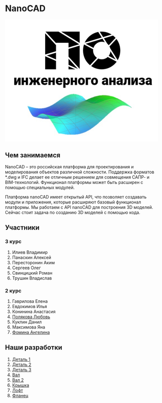 
# NanoCAD <br>

![Логотип](Logo.jpg)



## Чем занимаемся <br>
NanoCAD – это российская платформа для проектирования и моделирования объектов различной сложности. Поддержка форматов *.dwg и IFC делает ее отличным решением для совмещения САПР- и BIM-технологий. Функционал платформы может быть расширен с помощью специальных модулей.<br>

Платформа nanoCAD имеет открытый API, что позволяет создавать модули и приложения, которые расширяют базовый функционал платформы.
Мы работаем с API nanoCAD для построения 3D моделей. Сейчас стоит задача по созданию 3D моделей с помощью кода.


## Участники

### 3 курс
1. Илиев Владимир
2. Панаскин Алексей
3. Пересторонин Аким
4. Сергеев Олег
5. Свинцицкий Роман
6. Трушин Владислав

### 2 курс
1. Гаврилова Елена
2. Евдокимов Илья
3. Конинина Анастасия 
4. [Полякова Любовь](https://github.com/NanoCAD-Mospolytech/NanoCAD-IngeneringSoft/tree/main/%D0%A3%D1%87%D0%B0%D1%81%D1%82%D0%BD%D0%B8%D0%BA%D0%B8/%D0%9B.%D0%9C.%20%D0%9F%D0%BE%D0%BB%D1%8F%D0%BA%D0%BE%D0%B2%D0%B0)
5. Куклин Данил
6. Максимова Яна
7. [Фомина Ангелина](https://github.com/NanoCAD-Mospolytech/NanoCAD-IngeneringSoft/tree/main/%D0%A3%D1%87%D0%B0%D1%81%D1%82%D0%BD%D0%B8%D0%BA%D0%B8/%D0%90.%D0%AE.%20%D0%A4%D0%BE%D0%BC%D0%B8%D0%BD%D0%B0)


## Наши разработки
1. [Деталь 1](https://github.com/NanoCAD-Mospolytech/NanoCAD-IngeneringSoft/tree/main/%D0%9C%D0%B0%D1%82%D0%B5%D1%80%D0%B8%D0%B0%D0%BB%D1%8B/Detail1)
2. [Деталь 2](https://github.com/NanoCAD-Mospolytech/NanoCAD-IngeneringSoft/tree/main/%D0%9C%D0%B0%D1%82%D0%B5%D1%80%D0%B8%D0%B0%D0%BB%D1%8B/Detail2)
3. [Деталь 3](https://github.com/NanoCAD-Mospolytech/NanoCAD-IngeneringSoft/tree/main/%D0%9C%D0%B0%D1%82%D0%B5%D1%80%D0%B8%D0%B0%D0%BB%D1%8B/Detail3)
4. [Вал](https://github.com/NanoCAD-Mospolytech/NanoCAD-IngeneringSoft/tree/main/%D0%9C%D0%B0%D1%82%D0%B5%D1%80%D0%B8%D0%B0%D0%BB%D1%8B/Shaft)
5. [Вал 2](https://github.com/NanoCAD-Mospolytech/NanoCAD-IngeneringSoft/tree/main/%D0%9C%D0%B0%D1%82%D0%B5%D1%80%D0%B8%D0%B0%D0%BB%D1%8B/Shaft2)
6. [Крышка](https://github.com/NanoCAD-Mospolytech/NanoCAD-IngeneringSoft/tree/main/%D0%9C%D0%B0%D1%82%D0%B5%D1%80%D0%B8%D0%B0%D0%BB%D1%8B/Cap)
7. [Лофт](https://github.com/NanoCAD-Mospolytech/NanoCAD-IngeneringSoft/tree/main/%D0%9C%D0%B0%D1%82%D0%B5%D1%80%D0%B8%D0%B0%D0%BB%D1%8B/Loft)
8. [Фланец](https://github.com/NanoCAD-Mospolytech/NanoCAD-IngeneringSoft/tree/main/%D0%9C%D0%B0%D1%82%D0%B5%D1%80%D0%B8%D0%B0%D0%BB%D1%8B/Flanger)

